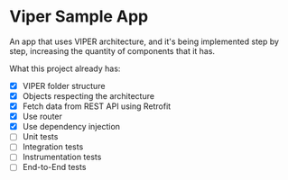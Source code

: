 # Viper Sample App

An app that uses VIPER architecture, and it's being implemented step by step, increasing the quantity of components that it has.

What this project already has:

- [x] VIPER folder structure
- [x] Objects respecting the architecture
- [x] Fetch data from REST API using Retrofit
- [x] Use router
- [x] Use dependency injection
- [ ] Unit tests
- [ ] Integration tests
- [ ] Instrumentation tests
- [ ] End-to-End tests
